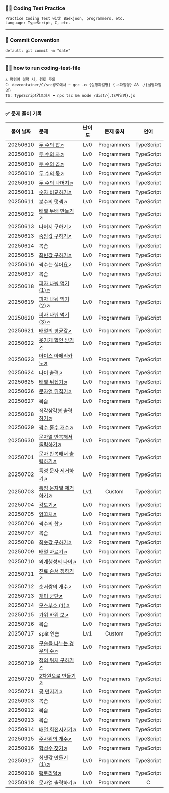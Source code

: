 ### 🧑‍💻 Coding Test Practice  
```
Practice Coding Test with Baekjoon, programmers, etc.  
Language: TypeScript, C, etc.
```

---

### 🤙 Commit Convention
```
default: git commit -m "date"
```

---

### 🏃‍➡️ how to run coding-test-file
```
⚠️ 명령어 실행 시, 경로 주의
C: devcontainer/C/src경로에서 ➡️ gcc -o {실행파일명} {.c파일명} && ./{실행파일명}
TS: TypeScript경로에서 ➡️ npx tsc && node /dist/{.ts파일명}.js
```

---

### ✅ 문제 풀이 기록

| 풀이 날짜 | 문제 | 난이도 | 문제 출처 | 언어 |
|:---:|:---|:---:|:---:|:---:|
| 20250610 | [두 수의 합↗️](https://school.programmers.co.kr/learn/courses/30/lessons/120802) | Lv0 | Programmers | TypeScript |
| 20250610 | [두 수의 차↗️](https://school.programmers.co.kr/learn/courses/30/lessons/120803) | Lv0 | Programmers | TypeScript |
| 20250610 | [두 수의 곱↗️](https://school.programmers.co.kr/learn/courses/30/lessons/120804) | Lv0 | Programmers | TypeScript |
| 20250610 | [두 수의 몫↗️](https://school.programmers.co.kr/learn/courses/30/lessons/120805) | Lv0 | Programmers | TypeScript |
| 20250610 | [두 수의 나머지↗️](https://school.programmers.co.kr/learn/courses/30/lessons/120810) | Lv0 | Programmers | TypeScript |
| 20250611 | [숫자 비교하기↗️](https://school.programmers.co.kr/learn/courses/30/lessons/120807) | Lv0 | Programmers | TypeScript |
| 20250611 | [분수의 덧셈↗️](https://school.programmers.co.kr/learn/courses/30/lessons/120808) | Lv0 | Programmers | TypeScript |
| 20250612 | [배열 두배 만들기↗️](https://school.programmers.co.kr/learn/courses/30/lessons/120809) | Lv0 | Programmers | TypeScript |
| 20250613 | [나머지 구하기↗️](https://school.programmers.co.kr/learn/courses/30/lessons/120810) | Lv0 | Programmers | TypeScript |
| 20250613 | [중앙값 구하기↗️](https://school.programmers.co.kr/learn/courses/30/lessons/120811) | Lv0 | Programmers | TypeScript |
| 20250614 | 복습 | Lv0 | Programmers | TypeScript |
| 20250615 | [최빈값 구하기↗️](https://school.programmers.co.kr/learn/courses/30/lessons/120812) | Lv0 | Programmers | TypeScript |
| 20250616 | [짝수는 싫어요↗️](https://school.programmers.co.kr/learn/courses/30/lessons/120813) | Lv0 | Programmers | TypeScript |
| 20250617 | 복습 | Lv0 | Programmers | TypeScript |
| 20250618 | [피자 나눠 먹기 (1)↗️](https://school.programmers.co.kr/learn/courses/30/lessons/120814) | Lv0 | Programmers | TypeScript |
| 20250619 | [피자 나눠 먹기 (2)↗️](https://school.programmers.co.kr/learn/courses/30/lessons/120815) | Lv0 | Programmers | TypeScript |
| 20250620 | [피자 나눠 먹기 (3)↗️](https://school.programmers.co.kr/learn/courses/30/lessons/120816) | Lv0 | Programmers | TypeScript |
| 20250621 | [배열의 평균값↗️](https://school.programmers.co.kr/learn/courses/30/lessons/120817) | Lv0 | Programmers | TypeScript |
| 20250622 | [옷가게 할인 받기↗️](https://school.programmers.co.kr/learn/courses/30/lessons/120818) | Lv0 | Programmers | TypeScript |
| 20250623 | [아이스 아메리카노↗️](https://school.programmers.co.kr/learn/courses/30/lessons/120819) | Lv0 | Programmers | TypeScript |
| 20250624 | [나이 출력↗️](https://school.programmers.co.kr/learn/courses/30/lessons/120820) | Lv0 | Programmers | TypeScript |
| 20250625 | [배열 뒤집기↗️](https://school.programmers.co.kr/learn/courses/30/lessons/120821) | Lv0 | Programmers | TypeScript |
| 20250626 | [문자열 뒤집기↗️](https://school.programmers.co.kr/learn/courses/30/lessons/181905) | Lv0 | Programmers | TypeScript |
| 20250627 | 복습 | Lv0 | Programmers | TypeScript |
| 20250628 | [직각삼각형 출력하기↗️](https://school.programmers.co.kr/learn/courses/30/lessons/120823) | Lv0 | Programmers | TypeScript |
| 20250629 | [짝수 홀수 개수↗️](https://school.programmers.co.kr/learn/courses/30/lessons/120824) | Lv0 | Programmers | TypeScript |
| 20250630 | [문자열 반복해서 출력하기↗️](https://school.programmers.co.kr/learn/courses/30/lessons/181950) | Lv0 | Programmers | TypeScript |
| 20250701 | [문자 반복해서 출력하기↗️](https://school.programmers.co.kr/learn/courses/30/lessons/120825) | Lv0 | Programmers | TypeScript |
| 20250702 | [특정 문자 제거하기↗️](https://school.programmers.co.kr/learn/courses/30/lessons/120826) | Lv0 | Programmers | TypeScript |
| 20250703 | [특정 문자열 제거하기↗️](https://github.com/ObjectGipi/my-codingtest-practice/blob/main/src/typescript/20250703_deleteString.ts) | Lv1 | Custom | TypeScript |
| 20250704 | [각도기↗️](https://school.programmers.co.kr/learn/courses/30/lessons/120829) | Lv0 | Programmers | TypeScript |
| 20250705 | [양꼬치↗️](https://school.programmers.co.kr/learn/courses/30/lessons/120830) | Lv0 | Programmers | TypeScript |
| 20250706 | [짝수의 합↗️](https://school.programmers.co.kr/learn/courses/30/lessons/120831) | Lv0 | Programmers | TypeScript |
| 20250707 | 복습 | Lv1 | Programmers | TypeScript |
| 20250708 | [최솟값 구하기↗️](https://school.programmers.co.kr/learn/courses/30/lessons/12941) | Lv2 | Programmers | TypeScript |
| 20250709 | [배열 자르기↗️](https://school.programmers.co.kr/learn/courses/30/lessons/120833) | Lv0 | Programmers | TypeScript |
| 20250710 | [외계행성의 나이↗️](https://school.programmers.co.kr/learn/courses/30/lessons/120834) | Lv0 | Programmers | TypeScript |
| 20250711 | [진료 순서 정하기↗️](https://school.programmers.co.kr/learn/courses/30/lessons/120835) | Lv0 | Programmers | TypeScript |
| 20250712 | [순서쌍의 개수↗️](https://school.programmers.co.kr/learn/courses/30/lessons/120836) | Lv0 | Programmers | TypeScript |
| 20250713 | [개미 군단↗️](https://school.programmers.co.kr/learn/courses/30/lessons/120837) | Lv0 | Programmers | TypeScript |
| 20250714 | [모스부호 (1)↗️](https://school.programmers.co.kr/learn/courses/30/lessons/120838) | Lv0 | Programmers | TypeScript |
| 20250715 | [가위 바위 보↗️](https://school.programmers.co.kr/learn/courses/30/lessons/120839) | Lv0 | Programmers | TypeScript |
| 20250716 | 복습 | Lv0 | Programmers | TypeScript |
| 20250717 | split 연습 | Lv1 | Custom | TypeScript |
| 20250718 | [구슬을 나누는 경우의 수↗️](https://school.programmers.co.kr/learn/courses/30/lessons/120840) | Lv0 | Programmers | TypeScript |
| 20250719 | [점의 위치 구하기↗️](https://school.programmers.co.kr/learn/courses/30/lessons/120841) | Lv0 | Programmers | TypeScript |
| 20250720 | [2차원으로 만들기↗️](https://school.programmers.co.kr/learn/courses/30/lessons/120842) | Lv0 | Programmers | TypeScript |
| 20250721 | [공 던지기↗️](https://school.programmers.co.kr/learn/courses/30/lessons/120843) | Lv0 | Programmers | TypeScript |
| 20250903 | 복습 | Lv0 | Programmers | TypeScript |
| 20250912 | 복습 | Lv0 | Programmers | TypeScript |
| 20250913 | 복습 | Lv0 | Programmers | TypeScript |
| 20250914 | [배열 회전시키기↗️](https://school.programmers.co.kr/learn/courses/30/lessons/120844) | Lv0 | Programmers | TypeScript |
| 20250915 | [주사위의 개수↗️](https://school.programmers.co.kr/learn/courses/30/lessons/120845) | Lv0 | Programmers | TypeScript |
| 20250916 | [합성수 찾기↗️](https://school.programmers.co.kr/learn/courses/30/lessons/120846) | Lv0 | Programmers | TypeScript |
| 20250917 | [최댓값 만들기 (1)↗️](https://school.programmers.co.kr/learn/courses/30/lessons/120847) | Lv0 | Programmers | TypeScript |
| 20250918 | [팩토리얼↗️](https://school.programmers.co.kr/learn/courses/30/lessons/120848) | Lv0 | Programmers | TypeScript |
| 20250918 | [문자열 출력하기↗️](https://school.programmers.co.kr/learn/courses/30/lessons/181952) | Lv0 | Programmers | C |
